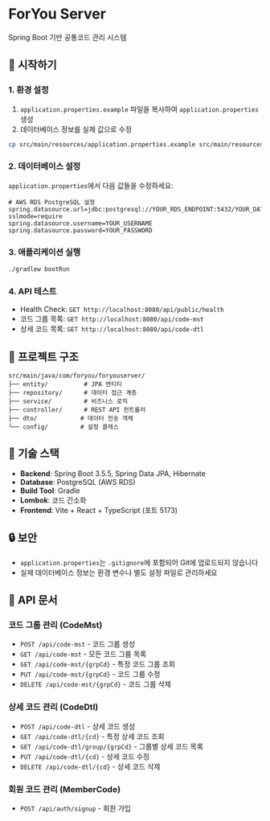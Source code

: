 # ForYou Server

Spring Boot 기반 공통코드 관리 시스템

## 🚀 시작하기

### 1. 환경 설정

1. `application.properties.example` 파일을 복사하여 `application.properties` 생성
2. 데이터베이스 정보를 실제 값으로 수정

```bash
cp src/main/resources/application.properties.example src/main/resources/application.properties
```

### 2. 데이터베이스 설정

`application.properties`에서 다음 값들을 수정하세요:

```properties
# AWS RDS PostgreSQL 설정
spring.datasource.url=jdbc:postgresql://YOUR_RDS_ENDPOINT:5432/YOUR_DATABASE?sslmode=require
spring.datasource.username=YOUR_USERNAME
spring.datasource.password=YOUR_PASSWORD
```

### 3. 애플리케이션 실행

```bash
./gradlew bootRun
```

### 4. API 테스트

- Health Check: `GET http://localhost:8080/api/public/health`
- 코드 그룹 목록: `GET http://localhost:8080/api/code-mst`
- 상세 코드 목록: `GET http://localhost:8080/api/code-dtl`

## 📁 프로젝트 구조

```
src/main/java/com/foryou/foryouserver/
├── entity/          # JPA 엔티티
├── repository/      # 데이터 접근 계층
├── service/         # 비즈니스 로직
├── controller/      # REST API 컨트롤러
├── dto/            # 데이터 전송 객체
└── config/         # 설정 클래스
```

## 🔧 기술 스택

- **Backend**: Spring Boot 3.5.5, Spring Data JPA, Hibernate
- **Database**: PostgreSQL (AWS RDS)
- **Build Tool**: Gradle
- **Lombok**: 코드 간소화
- **Frontend**: Vite + React + TypeScript (포트 5173)

## 🔒 보안

- `application.properties`는 `.gitignore`에 포함되어 Git에 업로드되지 않습니다
- 실제 데이터베이스 정보는 환경 변수나 별도 설정 파일로 관리하세요

## 📝 API 문서

### 코드 그룹 관리 (CodeMst)
- `POST /api/code-mst` - 코드 그룹 생성
- `GET /api/code-mst` - 모든 코드 그룹 목록
- `GET /api/code-mst/{grpCd}` - 특정 코드 그룹 조회
- `PUT /api/code-mst/{grpCd}` - 코드 그룹 수정
- `DELETE /api/code-mst/{grpCd}` - 코드 그룹 삭제

### 상세 코드 관리 (CodeDtl)
- `POST /api/code-dtl` - 상세 코드 생성
- `GET /api/code-dtl/{cd}` - 특정 상세 코드 조회
- `GET /api/code-dtl/group/{grpCd}` - 그룹별 상세 코드 목록
- `PUT /api/code-dtl/{cd}` - 상세 코드 수정
- `DELETE /api/code-dtl/{cd}` - 상세 코드 삭제

### 회원 코드 관리 (MemberCode)
- `POST /api/auth/signup` - 회원 가입